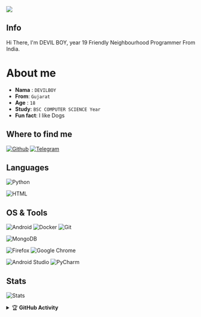 
<img src="https://te.legra.ph/file/1e0ef38285bf96adbc585.jpg">

## Info

Hi There, I'm DEVIL BOY, year 19 Friendly Neighbourhood Programmer From India.

# About me
- **Nama**  : `DEVILBOY`
- **From**: `Gujarat`
- **Age**  : `18`
- **Study**: `BSC COMPUTER SCIENCE Year`
- **Fun fact**: I like Dogs

## Where to find me

[![Github](https://img.shields.io/badge/-Github-181717?style=for-the-badge&logo=Github&logoColor=white)](https://github.com/Devil-Boy-opbrutal)
[![Telegram](https://img.shields.io/badge/Telegram-2CA5E0?style=for-the-badge&logo=telegram&logoColor=white)](https://t.me/tagdekhlungabadme)


## Languages

![Python](https://img.shields.io/badge/Python-3776AB?style=for-the-badge&logo=python&logoColor=red)

![HTML](https://img.shields.io/badge/HTML5-E34F26?style=for-the-badge&logo=html5&logoColor=white)

## OS & Tools

![Android](https://img.shields.io/badge/Android-3DDC84?style=for-the-badge&logo=android&logoColor=white)
![Docker](https://img.shields.io/badge/Docker-2CA5E0?style=for-the-badge&logo=docker&logoColor=brown)
![Git](https://img.shields.io/badge/Git-F05032?style=for-the-badge&logo=git&logoColor=dark)

![MongoDB](https://img.shields.io/badge/MongoDB-4EA94B?style=for-the-badge&logo=mongodb&logoColor=white)


![Firefox](https://img.shields.io/badge/Firefox_Browser-FF7139?style=for-the-badge&logo=Firefox-Browser&logoColor=dark)
![Google Chrome](https://img.shields.io/badge/Google%20Chrome-4285F4?style=for-the-badge&logo=GoogleChrome&logoColor=blue)

![Android Studio](https://img.shields.io/badge/Android%20Studio-3DDC84.svg?style=for-the-badge&logo=android-studio&logoColor=white)
![PyCharm](https://img.shields.io/badge/pycharm-143?style=for-the-badge&logo=pycharm&logoColor=black&color=black&labelColor=green)

## Stats

![Stats](https://github-readme-stats.vercel.app/api?username=Devil-Boy-opbrutal&show_icons=true&count_private=true&hide_border=True&include_all_commits=true&theme=github_dark)  

</details>

<details>
    <summary>&#127942 <b>GitHub Activity</b></summary><br/>

![Metrics](https://metrics.lecoq.io/Devil-Boy-opbrutal?template=classic&repositories.forks=true&languages=1&languages.colors=github&languages.threshold=0%25&config.timezone=Asia%2FJakarta)


</details>
</details>
